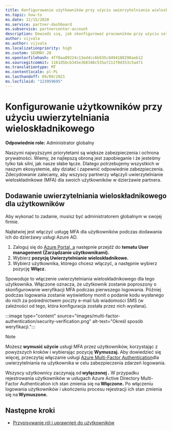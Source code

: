 ```yaml
---
title: Konfigurowanie użytkowników przy użyciu uwierzytelniania wieloskładnikowego
ms.topic: how-to
ms.date: 12/15/2020
ms.service: partner-dashboard
ms.subservice: partnercenter-account
description: Dowiedz się, jak skonfigurować pracowników przy użyciu usługi MFA
author: vijvala
ms.author: vijvala
ms.localizationpriority: high
ms.custom: SEOMAY.20
ms.openlocfilehash: 4ff0aa89224c13eddcc6b935c8494188298aeb12
ms.sourcegitcommit: 1161d5bcb345e368348c535a7211f0d353c5a471
ms.translationtype: MT
ms.contentlocale: pl-PL
ms.lasthandoff: 09/09/2021
ms.locfileid: "123959695"
---
```

# <a name="set-up-your-users-with-multi-factor-authentication"></a>Konfigurowanie użytkowników przy użyciu uwierzytelniania wieloskładnikowego

**Odpowiednie role:** Administrator globalny

Naszymi najwyższymi priorytetami są większe zabezpieczenia i ochrona prywatności. Wiemy, że najlepszą obroną jest zapobieganie i że jesteśmy tylko tak silni, jak nasze słabe łącze. Dlatego potrzebujemy wszystkich w naszym ekosystemie, aby działać i zapewnić odpowiednie zabezpieczenia. Zdecydowanie zalecamy, aby wszyscy partnerzy włączyli uwierzytelnianie wieloskładnikowe (MFA) dla swoich użytkowników w dzierżawie partnera. 

## <a name="add-multi-factor-authentication-for-your-users"></a>Dodawanie uwierzytelniania wieloskładnikowego dla użytkowników

Aby wykonać to zadanie, musisz być administratorem globalnym w swojej firmie.

Najłatwiej jest włączyć usługę MFA dla użytkowników podczas dodawania ich do dzierżawy usługi Azure AD.

1. Zaloguj się do [Azure Portal, a](https://portal.azure.com) następnie przejdź do **tematu User management (Zarządzanie użytkownikami).**
1. Wybierz **pozycję Uwierzytelnianie wieloskładnikowe.**
1. Wybierz użytkownika, którego chcesz włączyć, a następnie wybierz pozycję **Włącz.**

Spowoduje to włączenie uwierzytelniania wieloskładnikowego dla tego użytkownika. Włączone oznacza, że użytkownik zostanie poproszony o skonfigurowanie weryfikacji MFA podczas pierwszego logowania. Później podczas logowania zostanie wyświetlony monit o podanie kodu wysłanego do nich za pośrednictwem poczty e-mail lub wiadomości SMS (w zależności od tego, która konfiguracja została przez nich wysłana).  

:::image type="content" source="images/multi-factor-authentication/security-verification.png" alt-text="Określ sposób weryfikacji.":::

>[!NOTE]
>Możesz **wymusić użycie** usługi MFA przez użytkowników, korzystając z powyższych kroków i wybierając pozycję **Wymuszaj.** Aby dowiedzieć się więcej, przeczytaj włączanie usługi [Azure Multi-Factor Authentication](/azure/active-directory/authentication/howto-mfa-userstates)dla uwierzytelniania na użytkownika w celu zabezpieczenia zdarzeń logowania. 

Wszyscy użytkownicy zaczynają od **wyłączonej .** W przypadku rejestrowania użytkowników w usługach Azure Active Directory Multi-Factor Authentication ich stan zmienia się na **Włączone.** Po włączeniu logowania użytkowników i ukończeniu procesu rejestracji ich stan zmienia się na **Wymuszone.** 

## <a name="next-steps"></a>Następne kroki

- [Przypisywanie ról i uprawnień do użytkowników](permissions-overview.md)